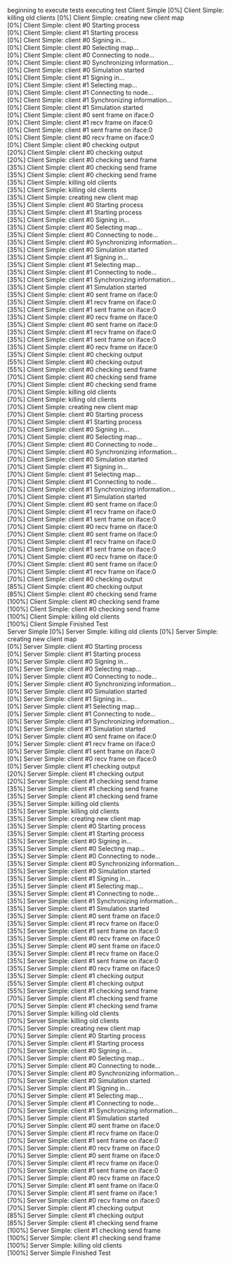 beginning to execute tests
executing test
Client Simple      [0%] Client Simple:  killing old clients      [0%] Client Simple:  creating new client map            [0%] Client Simple:  client #0 Starting process             [0%] Client Simple:  client #1 Starting process                [0%] Client Simple:  client #0 Signing in...                   [0%] Client Simple:  client #0 Selecting map...             [0%] Client Simple:  client #0 Connecting to node...           [0%] Client Simple:  client #0 Synchronizing information...         [0%] Client Simple:  client #0 Simulation started                          [0%] Client Simple:  client #1 Signing in...                     [0%] Client Simple:  client #1 Selecting map...             [0%] Client Simple:  client #1 Connecting to node...           [0%] Client Simple:  client #1 Synchronizing information...         [0%] Client Simple:  client #1 Simulation started                          [0%] Client Simple:  client #0 sent frame on iface:0             [0%] Client Simple:  client #1 recv frame on iface:0                [0%] Client Simple:  client #1 sent frame on iface:0                [0%] Client Simple:  client #0 recv frame on iface:0                [0%] Client Simple:  client #0 checking output                     [20%] Client Simple:  client #0 checking output               [20%] Client Simple:  client #0 checking send frame           [35%] Client Simple:  client #0 checking send frame               [35%] Client Simple:  client #0 checking send frame               [35%] Client Simple:  killing old clients                         [35%] Client Simple:  killing old clients               [35%] Client Simple:  creating new client map           [35%] Client Simple:  client #0 Starting process            [35%] Client Simple:  client #1 Starting process               [35%] Client Simple:  client #0 Signing in...                  [35%] Client Simple:  client #0 Selecting map...            [35%] Client Simple:  client #0 Connecting to node...          [35%] Client Simple:  client #0 Synchronizing information...        [35%] Client Simple:  client #0 Simulation started                         [35%] Client Simple:  client #1 Signing in...                    [35%] Client Simple:  client #1 Selecting map...            [35%] Client Simple:  client #1 Connecting to node...          [35%] Client Simple:  client #1 Synchronizing information...        [35%] Client Simple:  client #1 Simulation started                         [35%] Client Simple:  client #0 sent frame on iface:0            [35%] Client Simple:  client #1 recv frame on iface:0               [35%] Client Simple:  client #1 sent frame on iface:0               [35%] Client Simple:  client #0 recv frame on iface:0               [35%] Client Simple:  client #0 sent frame on iface:0               [35%] Client Simple:  client #1 recv frame on iface:0               [35%] Client Simple:  client #1 sent frame on iface:0               [35%] Client Simple:  client #0 recv frame on iface:0               [35%] Client Simple:  client #0 checking output                     [55%] Client Simple:  client #0 checking output               [55%] Client Simple:  client #0 checking send frame           [70%] Client Simple:  client #0 checking send frame               [70%] Client Simple:  client #0 checking send frame               [70%] Client Simple:  killing old clients                         [70%] Client Simple:  killing old clients               [70%] Client Simple:  creating new client map           [70%] Client Simple:  client #0 Starting process            [70%] Client Simple:  client #1 Starting process               [70%] Client Simple:  client #0 Signing in...                  [70%] Client Simple:  client #0 Selecting map...            [70%] Client Simple:  client #0 Connecting to node...          [70%] Client Simple:  client #0 Synchronizing information...        [70%] Client Simple:  client #0 Simulation started                         [70%] Client Simple:  client #1 Signing in...                    [70%] Client Simple:  client #1 Selecting map...            [70%] Client Simple:  client #1 Connecting to node...          [70%] Client Simple:  client #1 Synchronizing information...        [70%] Client Simple:  client #1 Simulation started                         [70%] Client Simple:  client #0 sent frame on iface:0            [70%] Client Simple:  client #1 recv frame on iface:0               [70%] Client Simple:  client #1 sent frame on iface:0               [70%] Client Simple:  client #0 recv frame on iface:0               [70%] Client Simple:  client #0 sent frame on iface:0               [70%] Client Simple:  client #1 recv frame on iface:0               [70%] Client Simple:  client #1 sent frame on iface:0               [70%] Client Simple:  client #0 recv frame on iface:0               [70%] Client Simple:  client #0 sent frame on iface:0               [70%] Client Simple:  client #1 recv frame on iface:0               [70%] Client Simple:  client #0 checking output                     [85%] Client Simple:  client #0 checking output               [85%] Client Simple:  client #0 checking send frame          [100%] Client Simple:  client #0 checking send frame              [100%] Client Simple:  client #0 checking send frame              [100%] Client Simple:  killing old clients                        [100%] Client Simple Finished Test             
Server Simple      [0%] Server Simple:  killing old clients      [0%] Server Simple:  creating new client map            [0%] Server Simple:  client #0 Starting process             [0%] Server Simple:  client #1 Starting process                [0%] Server Simple:  client #0 Signing in...                   [0%] Server Simple:  client #0 Selecting map...             [0%] Server Simple:  client #0 Connecting to node...           [0%] Server Simple:  client #0 Synchronizing information...         [0%] Server Simple:  client #0 Simulation started                          [0%] Server Simple:  client #1 Signing in...                     [0%] Server Simple:  client #1 Selecting map...             [0%] Server Simple:  client #1 Connecting to node...           [0%] Server Simple:  client #1 Synchronizing information...         [0%] Server Simple:  client #1 Simulation started                          [0%] Server Simple:  client #0 sent frame on iface:0             [0%] Server Simple:  client #1 recv frame on iface:0                [0%] Server Simple:  client #1 sent frame on iface:0                [0%] Server Simple:  client #0 recv frame on iface:0                [0%] Server Simple:  client #1 checking output                     [20%] Server Simple:  client #1 checking output               [20%] Server Simple:  client #1 checking send frame           [35%] Server Simple:  client #1 checking send frame               [35%] Server Simple:  client #1 checking send frame               [35%] Server Simple:  killing old clients                         [35%] Server Simple:  killing old clients               [35%] Server Simple:  creating new client map           [35%] Server Simple:  client #0 Starting process            [35%] Server Simple:  client #1 Starting process               [35%] Server Simple:  client #0 Signing in...                  [35%] Server Simple:  client #0 Selecting map...            [35%] Server Simple:  client #0 Connecting to node...          [35%] Server Simple:  client #0 Synchronizing information...        [35%] Server Simple:  client #0 Simulation started                         [35%] Server Simple:  client #1 Signing in...                    [35%] Server Simple:  client #1 Selecting map...            [35%] Server Simple:  client #1 Connecting to node...          [35%] Server Simple:  client #1 Synchronizing information...        [35%] Server Simple:  client #1 Simulation started                         [35%] Server Simple:  client #0 sent frame on iface:0            [35%] Server Simple:  client #1 recv frame on iface:0               [35%] Server Simple:  client #1 sent frame on iface:0               [35%] Server Simple:  client #0 recv frame on iface:0               [35%] Server Simple:  client #0 sent frame on iface:0               [35%] Server Simple:  client #1 recv frame on iface:0               [35%] Server Simple:  client #1 sent frame on iface:0               [35%] Server Simple:  client #0 recv frame on iface:0               [35%] Server Simple:  client #1 checking output                     [55%] Server Simple:  client #1 checking output               [55%] Server Simple:  client #1 checking send frame           [70%] Server Simple:  client #1 checking send frame               [70%] Server Simple:  client #1 checking send frame               [70%] Server Simple:  killing old clients                         [70%] Server Simple:  killing old clients               [70%] Server Simple:  creating new client map           [70%] Server Simple:  client #0 Starting process            [70%] Server Simple:  client #1 Starting process               [70%] Server Simple:  client #0 Signing in...                  [70%] Server Simple:  client #0 Selecting map...            [70%] Server Simple:  client #0 Connecting to node...          [70%] Server Simple:  client #0 Synchronizing information...        [70%] Server Simple:  client #0 Simulation started                         [70%] Server Simple:  client #1 Signing in...                    [70%] Server Simple:  client #1 Selecting map...            [70%] Server Simple:  client #1 Connecting to node...          [70%] Server Simple:  client #1 Synchronizing information...        [70%] Server Simple:  client #1 Simulation started                         [70%] Server Simple:  client #0 sent frame on iface:0            [70%] Server Simple:  client #1 recv frame on iface:0               [70%] Server Simple:  client #1 sent frame on iface:0               [70%] Server Simple:  client #0 recv frame on iface:0               [70%] Server Simple:  client #0 sent frame on iface:0               [70%] Server Simple:  client #1 recv frame on iface:0               [70%] Server Simple:  client #1 sent frame on iface:0               [70%] Server Simple:  client #0 recv frame on iface:0               [70%] Server Simple:  client #1 sent frame on iface:0               [70%] Server Simple:  client #1 sent frame on iface:1               [70%] Server Simple:  client #0 recv frame on iface:0               [70%] Server Simple:  client #1 checking output                     [85%] Server Simple:  client #1 checking output               [85%] Server Simple:  client #1 checking send frame          [100%] Server Simple:  client #1 checking send frame              [100%] Server Simple:  client #1 checking send frame              [100%] Server Simple:  killing old clients                        [100%] Server Simple Finished Test             
